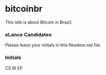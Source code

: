 # bitcoinbr

This site is about Bitcoin in Brazil.

### eLance Candidates

Please leave your initials in this Readme.md file.

### Initials
CS
RI
EP
